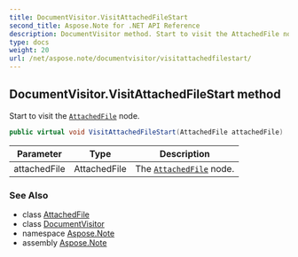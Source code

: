 ```yaml
---
title: DocumentVisitor.VisitAttachedFileStart
second_title: Aspose.Note for .NET API Reference
description: DocumentVisitor method. Start to visit the AttachedFile node
type: docs
weight: 20
url: /net/aspose.note/documentvisitor/visitattachedfilestart/
---
```

## DocumentVisitor.VisitAttachedFileStart method

Start to visit the [`AttachedFile`](../../attachedfile/) node.

```csharp
public virtual void VisitAttachedFileStart(AttachedFile attachedFile)
```

| Parameter | Type | Description |
| --- | --- | --- |
| attachedFile | AttachedFile | The [`AttachedFile`](../../attachedfile/) node. |

### See Also

* class [AttachedFile](../../attachedfile/)
* class [DocumentVisitor](../)
* namespace [Aspose.Note](../../documentvisitor/)
* assembly [Aspose.Note](../../../)


